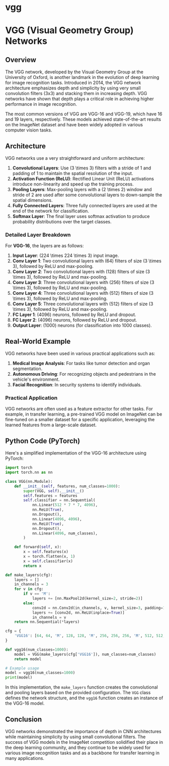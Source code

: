 # vgg

# VGG (Visual Geometry Group) Networks

## Overview

The VGG network, developed by the Visual Geometry Group at the University of Oxford, is another landmark in the evolution of deep learning for image recognition tasks. Introduced in 2014, the VGG network architecture emphasizes depth and simplicity by using very small convolution filters (3x3) and stacking them in increasing depth. VGG networks have shown that depth plays a critical role in achieving higher performance in image recognition.

The most common versions of VGG are VGG-16 and VGG-19, which have 16 and 19 layers, respectively. These models achieved state-of-the-art results on the ImageNet dataset and have been widely adopted in various computer vision tasks.

## Architecture

VGG networks use a very straightforward and uniform architecture:

1. **Convolutional Layers**: Use \(3 \times 3\) filters with a stride of 1 and padding of 1 to maintain the spatial resolution of the input.
2. **Activation Function (ReLU)**: Rectified Linear Unit (ReLU) activations introduce non-linearity and speed up the training process.
3. **Pooling Layers**: Max-pooling layers with a \(2 \times 2\) window and stride of 2 are used after some convolutional layers to down-sample the spatial dimensions.
4. **Fully Connected Layers**: Three fully connected layers are used at the end of the network for classification.
5. **Softmax Layer**: The final layer uses softmax activation to produce probability distributions over the target classes.

### Detailed Layer Breakdown

For **VGG-16**, the layers are as follows:

1. **Input Layer**: \(224 \times 224 \times 3\) input image.
2. **Conv Layer 1**: Two convolutional layers with \(64\) filters of size \(3 \times 3\), followed by ReLU and max-pooling.
3. **Conv Layer 2**: Two convolutional layers with \(128\) filters of size \(3 \times 3\), followed by ReLU and max-pooling.
4. **Conv Layer 3**: Three convolutional layers with \(256\) filters of size \(3 \times 3\), followed by ReLU and max-pooling.
5. **Conv Layer 4**: Three convolutional layers with \(512\) filters of size \(3 \times 3\), followed by ReLU and max-pooling.
6. **Conv Layer 5**: Three convolutional layers with \(512\) filters of size \(3 \times 3\), followed by ReLU and max-pooling.
7. **FC Layer 1**: \(4096\) neurons, followed by ReLU and dropout.
8. **FC Layer 2**: \(4096\) neurons, followed by ReLU and dropout.
9. **Output Layer**: \(1000\) neurons (for classification into 1000 classes).

## Real-World Example

VGG networks have been used in various practical applications such as:

1. **Medical Image Analysis**: For tasks like tumor detection and organ segmentation.
2. **Autonomous Driving**: For recognizing objects and pedestrians in the vehicle's environment.
3. **Facial Recognition**: In security systems to identify individuals.

### Practical Application

VGG networks are often used as a feature extractor for other tasks. For example, in transfer learning, a pre-trained VGG model on ImageNet can be fine-tuned on a smaller dataset for a specific application, leveraging the learned features from a large-scale dataset.

## Python Code (PyTorch)

Here's a simplified implementation of the VGG-16 architecture using PyTorch:

```python
import torch
import torch.nn as nn

class VGG(nn.Module):
    def __init__(self, features, num_classes=1000):
        super(VGG, self).__init__()
        self.features = features
        self.classifier = nn.Sequential(
            nn.Linear(512 * 7 * 7, 4096),
            nn.ReLU(True),
            nn.Dropout(),
            nn.Linear(4096, 4096),
            nn.ReLU(True),
            nn.Dropout(),
            nn.Linear(4096, num_classes),
        )

    def forward(self, x):
        x = self.features(x)
        x = torch.flatten(x, 1)
        x = self.classifier(x)
        return x

def make_layers(cfg):
    layers = []
    in_channels = 3
    for v in cfg:
        if v == 'M':
            layers += [nn.MaxPool2d(kernel_size=2, stride=2)]
        else:
            conv2d = nn.Conv2d(in_channels, v, kernel_size=3, padding=1)
            layers += [conv2d, nn.ReLU(inplace=True)]
            in_channels = v
    return nn.Sequential(*layers)

cfg = {
    'VGG16': [64, 64, 'M', 128, 128, 'M', 256, 256, 256, 'M', 512, 512, 512, 'M', 512, 512, 512, 'M'],
}

def vgg16(num_classes=1000):
    model = VGG(make_layers(cfg['VGG16']), num_classes=num_classes)
    return model

# Example usage
model = vgg16(num_classes=1000)
print(model)
```

In this implementation, the `make_layers` function creates the convolutional and pooling layers based on the provided configuration. The `VGG` class defines the network structure, and the `vgg16` function creates an instance of the VGG-16 model.

## Conclusion

VGG networks demonstrated the importance of depth in CNN architectures while maintaining simplicity by using small convolutional filters. The success of VGG models in the ImageNet competition solidified their place in the deep learning community, and they continue to be widely used for various image recognition tasks and as a backbone for transfer learning in many applications.